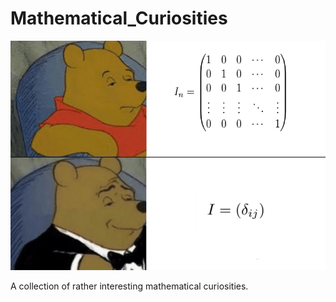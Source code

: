 # Mathematical_Curiosities

![](img/Kronecker_Delta.png)

A collection of rather interesting mathematical curiosities. 

